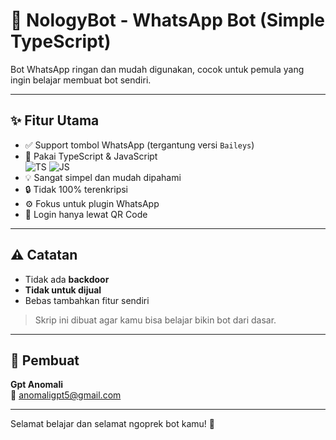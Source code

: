 # 🤖 NologyBot - WhatsApp Bot (Simple TypeScript)

Bot WhatsApp ringan dan mudah digunakan, cocok untuk pemula yang ingin belajar membuat bot sendiri.

---

## ✨ Fitur Utama

- ✅ Support tombol WhatsApp (tergantung versi `Baileys`)
- 🧠 Pakai TypeScript & JavaScript  
  ![TS](https://img.shields.io/badge/TypeScript-blue?logo=typescript) 
  ![JS](https://img.shields.io/badge/JavaScript-yellow?logo=javascript)
- 💡 Sangat simpel dan mudah dipahami
- 🔒 Tidak 100% terenkripsi
- ⚙️ Fokus untuk plugin WhatsApp
- 🔁 Login hanya lewat QR Code

---

## ⚠️ Catatan

- Tidak ada **backdoor**
- **Tidak untuk dijual**
- Bebas tambahkan fitur sendiri

> Skrip ini dibuat agar kamu bisa belajar bikin bot dari dasar.

---

## 👤 Pembuat

**Gpt Anomali**  
📧 anomaligpt5@gmail.com

---

Selamat belajar dan selamat ngoprek bot kamu! 🚀

